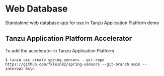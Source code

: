 # Web Database

Standalone web database app for use in Tanzu Application Platform demo

## Tanzu Application Platform Accelerator

To add the accelerator in Tanzu Application Platform

~~~
$ tanzu acc create spring-sensors --git-repo https://github.com/fklein82/spring-sensors --git-branch main --interval 5s\n
~~~
